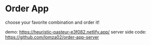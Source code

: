 # Order App
choose your favorite combination and order it!

demo: https://heuristic-pasteur-e3f082.netlify.app/
server side code: https://github.com/lomza02/order-app-server
